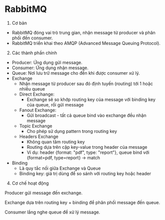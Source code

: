 # RabbitMQ

1. Cơ bản

- RabbitMQ đóng vai trò trung gian, nhận message từ producer và phân phối đến consumer.
- RabbitMQ triển khai theo AMQP (Advanced Message Queuing Protocol).

2. Các thành phần chính

- Producer: Ứng dụng gửi message.
- Consumer: Ứng dụng nhận message.
- Queue: Nơi lưu trữ message cho đến khi được consumer xử lý.
- Exchange
  - Nhận message từ producer sau đó định tuyến (routing) tới 1 hoặc nhiều queue
  - Direct Exchange:
    - Exchange sẽ so khớp routing key của message với binding key của queue, rồi gửi message
  - Fanout Exchange:
    - Gửi broadcast - tất cả queue bind vào exchange đều nhận message
  - Topic Exchange
    - Cho phép sử dụng pattern trong routing key
  - Headers Exchange
    - Không quan tâm routing key
    - Routing dựa trên cặp key-value trong header của message
    - Ví dụ: header {format: "pdf", type: "report"}, queue bind với {format=pdf, type=report} → match
- Binding
  - Là quy tắc nối giữa Exchange và Queue
  - Binding key: giá trị dùng để so sánh với routing key hoặc header

4. Cơ chế hoạt động

Producer gửi message đến exchange.

Exchange dựa trên routing key + binding để phân phối message đến queue.

Consumer lắng nghe queue để xử lý message.


